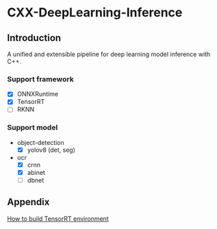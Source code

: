 # CXX-DeepLearning-Inference

## Introduction
A unified and extensible pipeline for deep learning model inference with C++.
### Support framework
- [x] ONNXRuntime
- [x] TensorRT
- [ ] RKNN
### Support model
- object-detection
  - [x] yolov8 (det, seg)
- ocr
  - [x] crnn
  - [x] abinet
  - [ ] dbnet

## Appendix
[How to build TensorRT environment](https://github.com/Huntersdeng/cuda-on-wsl)
